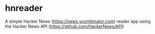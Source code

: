 # hnreader

A simple Hacker News (https://news.ycombinator.com) reader app using the Hacker News API (https://github.com/HackerNews/API)
